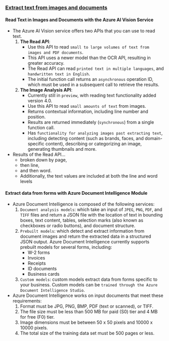 ### [Extract text from images and documents](https://learn.microsoft.com/en-us/training/paths/extract-text-from-images-documents/)
#### Read Text in Images and Documents with the Azure AI Vision Service
- The Azure AI Vision service offers two APIs that you can use to read text.
    1. **The Read API**:
        - Use this API to read `small to large volumes of text from images and PDF documents`.
        - This API uses a newer model than the OCR API, resulting in greater accuracy.
        - The Read API can read `printed text in multiple languages`, and `handwritten text in English`.
        - The initial function call returns an `asynchronous` operation ID, which must be used in a subsequent call to retrieve the results.
    1. **The Image Analysis API**:
        - Currently still in `preview`, with reading text functionality added version 4.0.
        - Use this API to read `small amounts of text` from images.
        - Returns contextual information, including line number and position.
        - Results are returned immediately (`synchronous`) from a single function call.
        - Has `functionality for analyzing images past extracting text`, including detecting content (such as brands, faces, and domain-specific content), describing or categorizing an image, generating thumbnails and more.
- Results of the Read API...
    - broken down by page,
    - then line,
    - and then word.
    - Additionally, the text values are included at both the line and word levels
#### Extract data from forms with Azure Document Intelligence Module
- Azure Document Intelligence is composed of the following services:
    1. `Document analysis models`: which take an input of `JPEG`, `PNG`, `PDF`, and `TIFF` files and return a JSON file with the location of text in bounding boxes, text content, tables, selection marks (also known as checkboxes or radio buttons), and document structure.
    1. `Prebuilt models`: which detect and extract information from document images and return the extracted data in a structured JSON output. Azure Document Intelligence currently supports prebuilt models for several forms, including:
        - W-2 forms
        - Invoices
        - Receipts
        - ID documents
        - Business cards
    1. `Custom models`: custom models extract data from forms specific to your business. Custom models can be `trained through the Azure Document Intelligence Studio`.
- Azure Document Intelligence works on input documents that meet these requirements:
    1. Format must be JPG, PNG, BMP, PDF (text or scanned), or TIFF.
    1. The file size must be less than 500 MB for paid (S0) tier and 4 MB for free (F0) tier.
    1. Image dimensions must be between 50 x 50 pixels and 10000 x 10000 pixels.
    1. The total size of the training data set must be 500 pages or less.